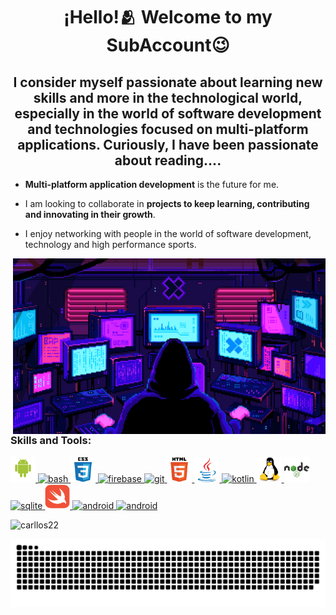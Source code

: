<h1 align="center">¡Hello!🫂 Welcome to my SubAccount😉</h1>
<h2 align="center">I consider myself passionate about learning new skills and more in the technological world, especially in the world of software development and technologies focused on multi-platform applications. Curiously, I have been passionate about reading....</h2>

 - **Multi-platform application development** is the future for me.
  
 - I am looking to collaborate in **projects to keep learning, contributing and innovating in their growth**.

 - I enjoy networking with people in the world of software development, technology and high performance sports.

<img width="500" height="auto" align="right" src="/matrix.gif">

<h3 align="left"> Skills and Tools:</h3>
<p align="left"> <a href="https://developer.android.com" target="_blank" rel="noreferrer"> <img src="https://raw.githubusercontent.com/devicons/devicon/master/icons/android/android-original-wordmark.svg" alt="android" width="40" height="40"/> </a> <a href="https://www.gnu.org/software/bash/" target="_blank" rel="noreferrer"> <img src="https://www.vectorlogo.zone/logos/gnu_bash/gnu_bash-icon.svg" alt="bash" width="40" height="40"/> </a> <a href="https://www.w3schools.com/css/" target="_blank" rel="noreferrer"> <img src="https://raw.githubusercontent.com/devicons/devicon/master/icons/css3/css3-original-wordmark.svg" alt="css3" width="40" height="40"/> </a> <a href="https://firebase.google.com/" target="_blank" rel="noreferrer"> <img src="https://www.vectorlogo.zone/logos/firebase/firebase-icon.svg" alt="firebase" width="40" height="40"/> </a> <a href="https://git-scm.com/" target="_blank" rel="noreferrer"> <img src="https://www.vectorlogo.zone/logos/git-scm/git-scm-icon.svg" alt="git" width="40" height="40"/> </a> <a href="https://www.w3.org/html/" target="_blank" rel="noreferrer"> <img src="https://raw.githubusercontent.com/devicons/devicon/master/icons/html5/html5-original-wordmark.svg" alt="html5" width="40" height="40"/> </a> <a href="https://www.java.com" target="_blank" rel="noreferrer"> <img src="https://raw.githubusercontent.com/devicons/devicon/master/icons/java/java-original.svg" alt="java" width="40" height="40"/> </a> <a href="https://kotlinlang.org" target="_blank" rel="noreferrer"> <img src="https://www.vectorlogo.zone/logos/kotlinlang/kotlinlang-icon.svg" alt="kotlin" width="40" height="40"/> </a> <a href="https://www.linux.org/" target="_blank" rel="noreferrer"> <img src="https://raw.githubusercontent.com/devicons/devicon/master/icons/linux/linux-original.svg" alt="linux" width="40" height="40"/> </a> <a href="https://nodejs.org" target="_blank" rel="noreferrer"> <img src="https://raw.githubusercontent.com/devicons/devicon/master/icons/nodejs/nodejs-original-wordmark.svg" alt="nodejs" width="40" height="40"/> </a> <a href="https://www.sqlite.org/" target="_blank" rel="noreferrer"> <img src="https://www.vectorlogo.zone/logos/sqlite/sqlite-icon.svg" alt="sqlite" width="40" height="40"/> </a> <a href="https://developer.apple.com/swift/" target="_blank" rel="noreferrer"> <img src="https://raw.githubusercontent.com/devicons/devicon/master/icons/swift/swift-original.svg" alt="swift" width="40" height="40"/> </a> <a href="https://spring.io/projects/spring-framework" target="_blank" rel="noreferrer"> <img src="https://www.vectorlogo.zone/logos/springio/springio-icon.svg" alt="android" width="40" height="40"/> <a href="https://www.oracle.com/uk/database/sqldeveloper/"> <img src="https://www.vectorlogo.zone/logos/oracle/oracle-icon.svg" alt="android" width="40" height="40"/> </a> </a> </p>

<p>
 <img src="https://github-readme-stats.vercel.app/api/top-langs?username=carllos22&show_icons=true&locale=en&layout=compact" alt="carllos22" />
 </p>

<p align="center">
    <img src="https://raw.githubusercontent.com/platane/snk/output/github-contribution-grid-snake-dark.svg" />
</p>
